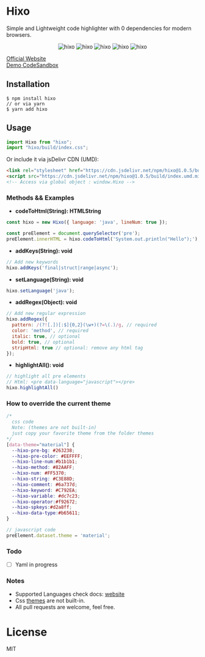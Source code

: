 # Hixo 
Simple and Lightweight code highlighter with 0 dependencies for modern browsers.

<div align="center" style="width:100%; text-align:center;">
<img src="https://badgen.net/bundlephobia/minzip/hixo" alt="hixo" />
  <img src="https://badgen.net/bundlephobia/dependency-count/hixo" alt="hixo" />
  <img src="https://badgen.net/npm/v/hixo" alt="hixo" />
  <img src="https://badgen.net/npm/dt/hixo" alt="hixo" />
  <img src="https://data.jsdelivr.com/v1/package/npm/hixo/badge" alt="hixo"/>
</div> 

[Official Website](https://hixo.onrender.com/)  
[Demo CodeSandbox](https://codesandbox.io/s/hixo-code-highlighter-cgddx)

## Installation
```
$ npm install hixo
// or via yarn 
$ yarn add hixo
```

## Usage
```js
import Hixo from "hixo";
import "hixo/build/index.css";
```

Or include it via jsDelivr CDN (UMD):
```html
<link rel="stylesheet" href="https://cdn.jsdelivr.net/npm/hixo@1.0.5/build/index.min.css" />
<script src="https://cdn.jsdelivr.net/npm/hixo@1.0.5/build/index.umd.min.js"></script>
<!-- Access via global object : window.Hixo -->
```

### Methods && Examples
- **codeToHtml(String): HTMLString**
```js
const hixo = new Hixo({ language: 'java', lineNum: true }); 

const preElement = document.querySelector('pre');
preElement.innerHTML = hixo.codeToHtml('System.out.println("Hello");');
```

- **addKeys(String): void**
```js
// Add new keywords
hixo.addKeys('final|struct|range|async');
```

- **setLanguage(String): void**
```js
hixo.setLanguage('java');
```

- **addRegex(Object): void**
```js
// Add new regular expression
hixo.addRegex({
  pattern: /(?![.])[:$]{0,2}(\w+)(?=\(.)/g, // required
  color: 'method', // required
  italic: true, // optional
  bold: true, // optional
  stripHtml: true // optional: remove any html tag
});
```

- **highlightAll(): void**
```js
// highlight all pre elements
// Html: <pre data-language="javascript"></pre>
hixo.highlightAll()
```

### How to override the current theme
```css 
/* 
  css code 
  Note: (themes are not built-in)
  just copy your favorite theme from the folder themes 
*/
[data-theme="material"] {
  --hixo-pre-bg: #263238;
  --hixo-pre-color: #EEFFFF;
  --hixo-line-num:#b1b1b1;
  --hixo-method: #82AAFF;
  --hixo-num: #FF5370;
  --hixo-string: #C3E88D;
  --hixo-comment: #6a737d;
  --hixo-keyword: #C792EA;
  --hixo-variable: #dc7c23;
  --hixo-operator:#f92672;
  --hixo-spkeys:#d2a8ff;
  --hixo-data-type:#b65611;
}
```

```js
// javascript code
preElement.dataset.theme = 'material';
```

### Todo
- [ ] Yaml in progress

### Notes
- Supported Languages check docs: [website](https://hixo.onrender.com/)
- Css [themes](https://github.com/wutility/hixo-code-highlighter/tree/main/themes) are not built-in.
- All pull requests are welcome, feel free.

# License
MIT